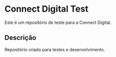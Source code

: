 # Connect Digital Test

Este é um repositório de teste para a Connect Digital.

## Descrição

Repositório criado para testes e desenvolvimento.
